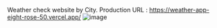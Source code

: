Weather check website by City. 
Production URL : https://weather-app-eight-rose-50.vercel.app/
![image](https://github.com/rok0705/WeatherApp/assets/5758570/f0666275-cb54-4dd7-938d-26bee0e40570)
